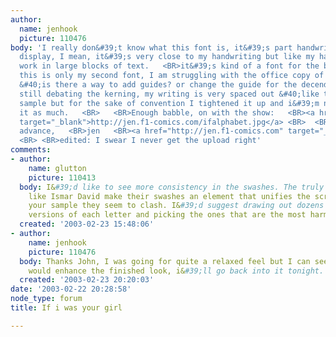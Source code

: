 ```yaml
---
author:
  name: jenhook
  picture: 110476
body: 'I really don&#39;t know what this font is, it&#39;s part handwriting but part
  display, I mean, it&#39;s very close to my handwriting but like my handwriting doesn&#39;t
  work in large blocks of text.   <BR>it&#39;s kind of a font for the backs of photos.   <BR>   <BR>please
  this is only my second font, I am struggling with the office copy of fontographer
  &#40;is there a way to add guides? or change the guide for the decender?&#41;   <BR>   <BR>I&#39;m
  still debating the kerning, my writing is very spaced out &#40;like the alphabet
  sample but for the sake of convention I tightened it up and i&#39;m not sure i like
  it as much.   <BR>   <BR>Enough babble, on with the show:   <BR><a href="http://jen.f1-comics.com/ifalphabet.jpg"
  target="_blank">http://jen.f1-comics.com/ifalphabet.jpg</a> <BR>  <BR>Thanks in
  advance,   <BR>jen   <BR><a href="http://jen.f1-comics.com" target="_blank">http://jen.f1-comics.com</a>
  <BR> <BR>edited: I swear I never get the upload right'
comments:
- author:
    name: glutton
    picture: 110413
  body: I&#39;d like to see more consistency in the swashes. The truly great calligraphers
    like Ismar David make their swashes an element that unifies the script, and in
    your sample they seem to clash. I&#39;d suggest drawing out dozens of different
    versions of each letter and picking the ones that are the most harmonious.
  created: '2003-02-23 15:48:06'
- author:
    name: jenhook
    picture: 110476
  body: Thanks John, I was going for quite a relaxed feel but I can see how your suggestions
    would enhance the finished look, i&#39;ll go back into it tonight. <BR>jen
  created: '2003-02-23 20:20:03'
date: '2003-02-22 20:28:58'
node_type: forum
title: If i was your girl

---
```

